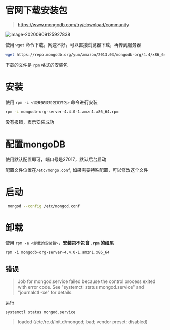 # 官网下载安装包

> https://www.mongodb.com/try/download/community

![image-20200909125927838](http://39.96.170.240:81/6aa5d763-233b-4207-b3ce-1f506ebdf8ba.png)

使用 `wget` 命令下载，网速不好，可以直接浏览器下载，再传到服务器

```bash
wget https://repo.mongodb.org/yum/amazon/2013.03/mongodb-org/4.4/x86_64/RPMS/mongodb-org-server-4.4.0-1.amzn1.x86_64.rpm
```

下载的文件是 `rpm` 格式的安装包

# 安装

使用 `rpm -i <需要安装的包文件名>` 命令进行安装

```bash
rpm -i mongodb-org-server-4.4.0-1.amzn1.x86_64.rpm
```

没有报错，表示安装成功

# 配置mongoDB

使用默认配置即可，端口号是27017，默认后台启动

配置文件位置在`/etc/mongo.conf`, 如果需要特殊配置，可以修改这个文件

# 启动

```bash
 mongod --config /etc/mongod.conf
```

# 卸载

使用 `rpm -e <卸载的安装包>`，**安装包不包含 `.rpm` 的结尾**

```
rpm -i mongodb-org-server-4.4.0-1.amzn1.x86_64
```

## 错误 

> Job for mongod.service failed because the control process exited with error code. See "systemctl status mongod.service" and "journalctl -xe" for details. 

运行

```bash
systemctl status mongod.service
```

> loaded (/etc/rc.d/init.d/mongod; bad; vendor preset: disabled)









